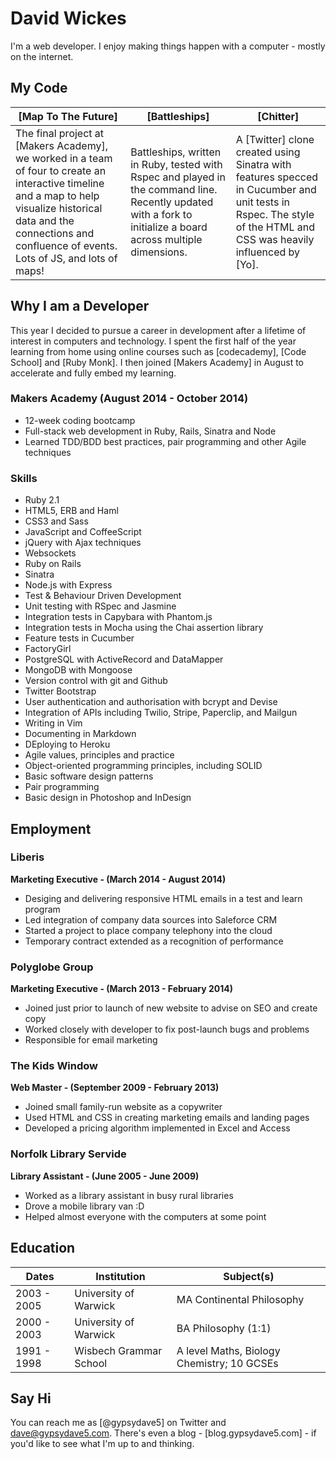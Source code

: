 David Wickes
======================
I'm a web developer. I enjoy making things happen with a computer - mostly on the internet.

My Code
-------

| [Map To The Future]                  | [Battleships]                      | [Chitter]                             |
|--------------------------------------|------------------------------------|---------------------------------------|
The final project at [Makers Academy], we worked in a team of four to create an interactive timeline and a map to help visualize historical data and the connections and confluence of events. Lots of JS, and lots of maps!| Battleships, written in Ruby, tested with Rspec and played in the command line. Recently updated with a fork to initialize a board across multiple dimensions.| A [Twitter] clone created using Sinatra with features specced in Cucumber and unit tests in Rspec. The style of the  HTML and CSS was heavily influenced by [Yo].

Why I am a Developer
--------------------
This year I decided to pursue a career in development after a lifetime of interest in computers and technology. I spent the first half of the year learning from home using online courses such as [codecademy], [Code School] and [Ruby Monk]. I then joined [Makers Academy] in August to accelerate and fully embed my learning.

### Makers Academy (August 2014 - October 2014)
* 12-week coding bootcamp
* Full-stack web development in Ruby, Rails, Sinatra and Node
* Learned TDD/BDD best practices, pair programming and other Agile techniques

### Skills
* Ruby 2.1
* HTML5, ERB and Haml
* CSS3 and Sass
* JavaScript and CoffeeScript
* jQuery with Ajax techniques
* Websockets
* Ruby on Rails
* Sinatra
* Node.js with Express
* Test & Behaviour Driven Development
* Unit testing with RSpec and Jasmine
* Integration tests in Capybara with Phantom.js
* Integration tests in Mocha using the Chai assertion library
* Feature tests in Cucumber
* FactoryGirl
* PostgreSQL with ActiveRecord and DataMapper
* MongoDB with Mongoose
* Version control with git and Github
* Twitter Bootstrap
* User authentication and authorisation with bcrypt and Devise
* Integration of APIs including Twilio, Stripe, Paperclip, and Mailgun
* Writing in Vim
* Documenting in Markdown
* DEploying to Heroku
* Agile values, principles and practice
* Object-oriented programming principles, including SOLID
* Basic software design patterns
* Pair programming
* Basic design in Photoshop and InDesign

Employment
------------
### Liberis
**Marketing Executive - (March 2014 - August 2014)**
- Desiging and delivering responsive HTML emails in a test and learn program
- Led integration of company data sources into Saleforce CRM
- Started a project to place company telephony into the cloud
- Temporary contract extended as a recognition of performance

### Polyglobe Group
**Marketing Executive - (March 2013 - February 2014)**
- Joined just prior to launch of new website to advise on SEO and create copy
- Worked closely with developer to fix post-launch bugs and problems
- Responsible for email marketing

### The Kids Window
**Web Master - (September 2009 - February 2013)**
- Joined small family-run website as a copywriter
- Used HTML and CSS in creating marketing emails and landing pages
- Developed a pricing algorithm implemented in Excel and Access

### Norfolk Library Servide
**Library Assistant - (June 2005 -  June 2009)**
- Worked as a library assistant in busy rural libraries
- Drove a mobile library van :D
- Helped almost everyone with the computers at some point

Education
---------
|      Dates      |       Institution       |              Subject(s)              |
| --------------- |-------------------------|--------------------------------------|
|  2003 - 2005 | University of Warwick     | MA Continental Philosophy     |
|  2000 - 2003 | University of Warwick | BA Philosophy (1:1) |
|  1991 - 1998 | Wisbech Grammar School | A level Maths, Biology Chemistry; 10 GCSEs |

Say Hi
------
You can reach me as [@gypsydave5] on Twitter and dave@gypsydave5.com. There's even a blog - [blog.gypsydave5.com] - if you'd like to see what I'm up to and thinking.
